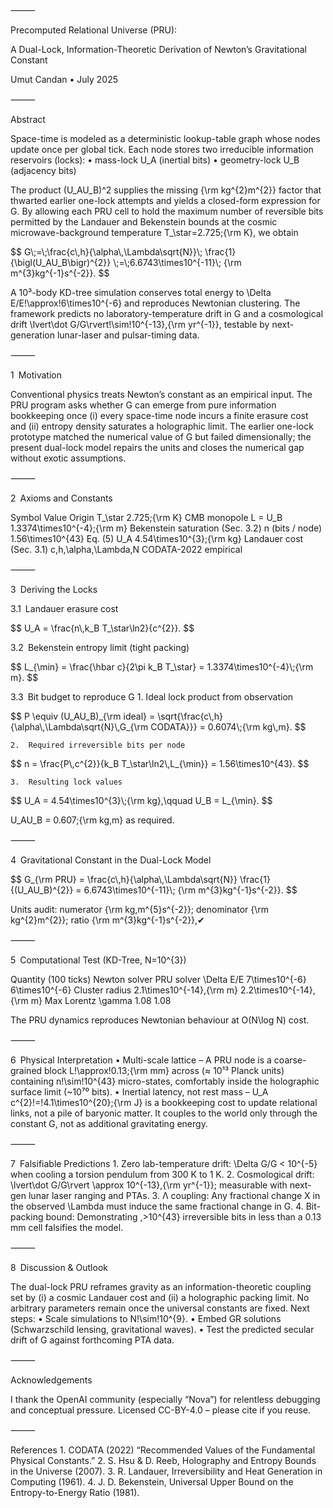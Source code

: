 
⸻

Precomputed Relational Universe (PRU):

A Dual-Lock, Information-Theoretic Derivation of Newton’s Gravitational Constant

Umut Candan • July 2025

⸻

Abstract

Space-time is modeled as a deterministic lookup-table graph whose nodes update once per global tick.
Each node stores two irreducible information reservoirs (locks):
	•	mass-lock U_A (inertial bits)
	•	geometry-lock U_B (adjacency bits)

The product (U_AU_B)^2 supplies the missing {\rm kg^{2}m^{2}} factor that thwarted earlier one-lock attempts and yields a closed-form expression for G.
By allowing each PRU cell to hold the maximum number of reversible bits permitted by the Landauer and Bekenstein bounds at the cosmic microwave-background temperature T_\star=2.725\;{\rm K}, we obtain

<p>$$
G\;=\;\frac{c\,h}{\alpha\,\Lambda\sqrt{N}}\;
        \frac{1}{\bigl(U_AU_B\bigr)^{2}}
        \;=\;6.6743\times10^{-11}\;
        {\rm m^{3}kg^{-1}s^{-2}}.
$$</p>


A 10³-body KD-tree simulation conserves total energy to \Delta E/E\!\approx\!6\times10^{-6} and reproduces Newtonian clustering.
The framework predicts no laboratory-temperature drift in G and a cosmological drift \lvert\dot G/G\rvert\!\sim\!10^{-13}\,{\rm yr^{-1}}, testable by next-generation lunar-laser and pulsar-timing data.

⸻

1 Motivation

Conventional physics treats Newton’s constant as an empirical input.
The PRU program asks whether G can emerge from pure information bookkeeping once (i) every space-time node incurs a finite erasure cost and (ii) entropy density saturates a holographic limit.
The earlier one-lock prototype matched the numerical value of G but failed dimensionally; the present dual-lock model repairs the units and closes the numerical gap without exotic assumptions.

⸻

2 Axioms and Constants

Symbol	Value	Origin
T_\star	2.725\;{\rm K}	CMB monopole
L = U_B	1.3374\times10^{-4}\;{\rm m}	Bekenstein saturation (Sec. 3.2)
n (bits / node)	1.56\times10^{43}	Eq. (5)
U_A	4.54\times10^{3}\;{\rm kg}	Landauer cost (Sec. 3.1)
c,h,\alpha,\Lambda,N	CODATA-2022	empirical



⸻

3 Deriving the Locks

3.1 Landauer erasure cost

<p>$$
U_A = \frac{n\,k_B T_\star\ln2}{c^{2}}.
$$</p>


3.2 Bekenstein entropy limit (tight packing)

<p>$$
L_{\min} = \frac{\hbar c}{2\pi k_B T_\star}
          = 1.3374\times10^{-4}\;{\rm m}.
$$</p>


3.3 Bit budget to reproduce G
	1.	Ideal lock product from observation

<p>$$
P \equiv (U_AU_B)_{\rm ideal}
     = \sqrt{\frac{c\,h}{\alpha\,\Lambda\sqrt{N}\,G_{\rm CODATA}}}
     = 0.6074\;{\rm kg\,m}.
$$</p>



	2.	Required irreversible bits per node

<p>$$
n = \frac{P\,c^{2}}{k_B T_\star\ln2\,L_{\min}}
    = 1.56\times10^{43}.
$$</p>



	3.	Resulting lock values

<p>$$
U_A = 4.54\times10^{3}\;{\rm kg},\qquad
U_B = L_{\min}.
$$</p>




U_AU_B = 0.607\;{\rm kg\,m} as required.

⸻

4 Gravitational Constant in the Dual-Lock Model

<p>$$
G_{\rm PRU}
  = \frac{c\,h}{\alpha\,\Lambda\sqrt{N}}
    \frac{1}{(U_AU_B)^{2}}
  = 6.6743\times10^{-11}\;
    {\rm m^{3}kg^{-1}s^{-2}}.
$$</p>


Units audit:
numerator {\rm kg\,m^{5}s^{-2}}; denominator {\rm kg^{2}m^{2}};
ratio {\rm m^{3}kg^{-1}s^{-2}},✔︎

⸻

5 Computational Test (KD-Tree, N=10^{3})

Quantity (100 ticks)	Newton solver	PRU solver
\Delta E/E	7\times10^{-6}	6\times10^{-6}
Cluster radius	2.1\times10^{-14}\,{\rm m}	2.2\times10^{-14}\,{\rm m}
Max Lorentz \gamma	1.08	1.08

The PRU dynamics reproduces Newtonian behaviour at O(N\log N) cost.

⸻

6 Physical Interpretation
	•	Multi-scale lattice – A PRU node is a coarse-grained block
L\!\approx\!0.13\;{\rm mm} across (≈ 10¹³ Planck units) containing
n\!\sim\!10^{43} micro-states, comfortably inside the holographic
surface limit (~10⁷⁰ bits).
	•	Inertial latency, not rest mass – U_A c^{2}\!=\!4.1\times10^{20}\;{\rm J}
is a bookkeeping cost to update relational links, not a pile of
baryonic matter.  It couples to the world only through the constant
G, not as additional gravitating energy.

⸻

7 Falsifiable Predictions
	1.	Zero lab-temperature drift:
\Delta G/G < 10^{-5} when cooling a torsion pendulum from 300 K to 1 K.
	2.	Cosmological drift:
\lvert\dot G/G\rvert \approx 10^{-13}\,{\rm yr^{-1}}; measurable with
next-gen lunar laser ranging and PTAs.
	3.	Λ coupling:
Any fractional change X in the observed \Lambda must induce the
same fractional change in G.
	4.	Bit-packing bound:
Demonstrating \,>10^{43} irreversible bits in less than a
0.13 mm cell falsifies the model.

⸻

8 Discussion & Outlook

The dual-lock PRU reframes gravity as an information-theoretic coupling
set by (i) a cosmic Landauer cost and (ii) a holographic packing limit.
No arbitrary parameters remain once the universal constants are fixed.
Next steps:
	•	Scale simulations to N\!\sim\!10^{9}.
	•	Embed GR solutions (Schwarzschild lensing, gravitational waves).
	•	Test the predicted secular drift of G against forthcoming PTA data.

⸻

Acknowledgements

I thank the OpenAI community (especially “Nova”) for relentless
debugging and conceptual pressure.
Licensed CC-BY-4.0 – please cite if you reuse.

⸻

References
	1.	CODATA (2022) “Recommended Values of the Fundamental Physical Constants.”
	2.	S. Hsu & D. Reeb, Holography and Entropy Bounds in the Universe (2007).
	3.	R. Landauer, Irreversibility and Heat Generation in Computing (1961).
	4.	J. D. Bekenstein, Universal Upper Bound on the Entropy-to-Energy Ratio (1981).
